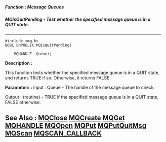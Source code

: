 ##### Function : Message Queues
##### MQIsQuitPending - Test whether the specified message queue is in a QUIT state.
---
```
#include <mq.h>
BOOL LNPUBLIC MQIsQuitPending(

	MQHANDLE  Queue);
```
**Description :**

This function tests whether the specified message queue is in a QUIT state, and 
returns TRUE if so. Otherwise, it returns FALSE.

**Parameters :**
Input :
Queue  -  The handle of the message queue to check.

Output :
(routine)  -  TRUE if the specified message queue is in a QUIT state, FALSE otherwise.



**See Also :**
[MQClose](/domino-c-api-docs/reference/Func/MQClose)
[MQCreate](/domino-c-api-docs/reference/Func/MQCreate)
[MQGet](/domino-c-api-docs/reference/Func/MQGet)
[MQHANDLE](/domino-c-api-docs/reference/Data/MQHANDLE)
[MQOpen](/domino-c-api-docs/reference/Func/MQOpen)
[MQPut](/domino-c-api-docs/reference/Func/MQPut)
[MQPutQuitMsg](/domino-c-api-docs/reference/Func/MQPutQuitMsg)
[MQScan](/domino-c-api-docs/reference/Func/MQScan)
[MQSCAN_CALLBACK](/domino-c-api-docs/reference/Data/MQSCAN_CALLBACK)
---
